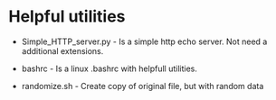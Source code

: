 # Helpful utilities

* Simple_HTTP_server.py - 
Is a simple http echo server. Not need a additional extensions.

* bashrc - 
Is a linux .bashrc with helpfull utilities.

* randomize.sh -
Create copy of original file, but with random data
